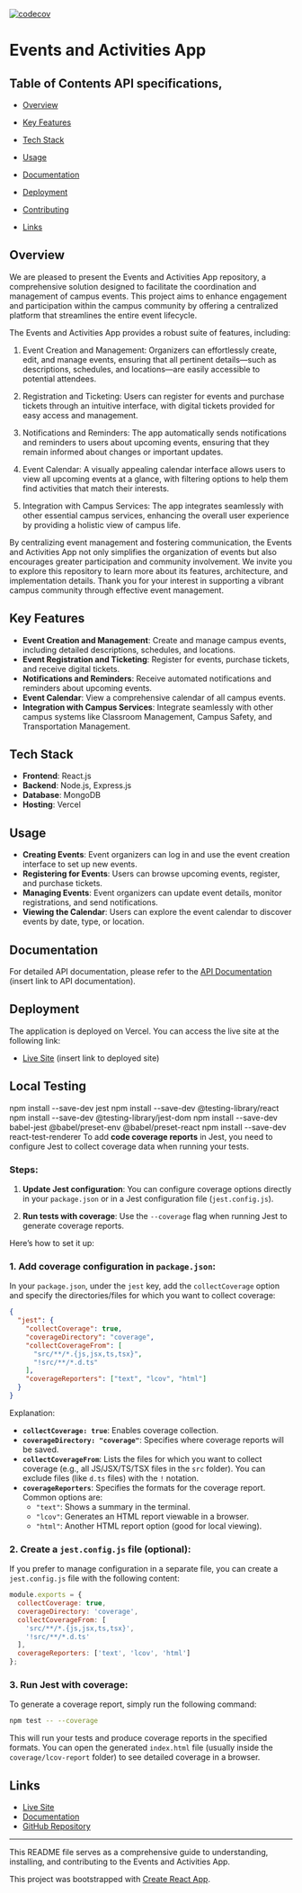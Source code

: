 [![codecov](https://codecov.io/gh/TumeloMkwambe/eWits/graph/badge.svg?token=5PDX3BAHWH)](https://codecov.io/gh/TumeloMkwambe/eWits)

# Events and Activities App

## Table of Contents API specifications, 

- [Overview](#overview)
- [Key Features](#key-features)
- [Tech Stack](#tech-stack)

- [Usage](#usage)
- [Documentation](#documentation)
- [Deployment](#deployment)
- [Contributing](#contributing)
- [Links](#links)

## Overview

We are pleased to present the Events and Activities App repository, a comprehensive solution designed to facilitate the coordination and management of campus events. This project aims to enhance engagement and participation within the campus community by offering a centralized platform that streamlines the entire event lifecycle.

The Events and Activities App provides a robust suite of features, including:

  1. Event Creation and Management: Organizers can effortlessly create, edit, and manage events, ensuring that all pertinent details—such as descriptions, schedules, and locations—are easily accessible to potential attendees.

  2. Registration and Ticketing: Users can register for events and purchase tickets through an intuitive interface, with digital tickets provided for easy access and management.

  3. Notifications and Reminders: The app automatically sends notifications and reminders to users about upcoming events, ensuring that they remain informed about changes or important updates.

  4. Event Calendar: A visually appealing calendar interface allows users to view all upcoming events at a glance, with filtering options to help them find activities that match their interests.

  5. Integration with Campus Services: The app integrates seamlessly with other essential campus services, enhancing the overall user experience by providing a holistic view of campus life.

By centralizing event management and fostering communication, the Events and Activities App not only simplifies the organization of events but also encourages greater participation and community involvement. We invite you to explore this repository to learn more about its features, architecture, and implementation details. Thank you for your interest in supporting a vibrant campus community through effective event management.

## Key Features

- **Event Creation and Management**: Create and manage campus events, including detailed descriptions, schedules, and locations.
- **Event Registration and Ticketing**: Register for events, purchase tickets, and receive digital tickets.
- **Notifications and Reminders**: Receive automated notifications and reminders about upcoming events.
- **Event Calendar**: View a comprehensive calendar of all campus events.
- **Integration with Campus Services**: Integrate seamlessly with other campus systems like Classroom Management, Campus Safety, and Transportation Management.

## Tech Stack

- **Frontend**: React.js
- **Backend**: Node.js, Express.js
- **Database**: MongoDB
- **Hosting**: Vercel


## Usage

- **Creating Events**: Event organizers can log in and use the event creation interface to set up new events.
- **Registering for Events**: Users can browse upcoming events, register, and purchase tickets.
- **Managing Events**: Event organizers can update event details, monitor registrations, and send notifications.
- **Viewing the Calendar**: Users can explore the event calendar to discover events by date, type, or location.

## Documentation

For detailed API documentation, please refer to the [API Documentation](https://ewits.gitbook.io/ewits-docs) (insert link to API documentation).

## Deployment

The application is deployed on Vercel. You can access the live site at the following link:

- [Live Site](https://demo-app-two-snowy.vercel.app/) (insert link to deployed site)

## Local Testing
npm install --save-dev jest
npm install --save-dev @testing-library/react
npm install --save-dev @testing-library/jest-dom
npm install --save-dev babel-jest @babel/preset-env @babel/preset-react
npm install --save-dev react-test-renderer
To add **code coverage reports** in Jest, you need to configure Jest to collect coverage data when running your tests.

### Steps:

1. **Update Jest configuration**: You can configure coverage options directly in your `package.json` or in a Jest configuration file (`jest.config.js`).

2. **Run tests with coverage**: Use the `--coverage` flag when running Jest to generate coverage reports.

Here’s how to set it up:

### 1. **Add coverage configuration in `package.json`**:

In your `package.json`, under the `jest` key, add the `collectCoverage` option and specify the directories/files for which you want to collect coverage:

```json
{
  "jest": {
    "collectCoverage": true,
    "coverageDirectory": "coverage",
    "collectCoverageFrom": [
      "src/**/*.{js,jsx,ts,tsx}",
      "!src/**/*.d.ts"
    ],
    "coverageReporters": ["text", "lcov", "html"]
  }
}
```

Explanation:
- **`collectCoverage: true`**: Enables coverage collection.
- **`coverageDirectory: "coverage"`**: Specifies where coverage reports will be saved.
- **`collectCoverageFrom`**: Lists the files for which you want to collect coverage (e.g., all JS/JSX/TS/TSX files in the `src` folder). You can exclude files (like `d.ts` files) with the `!` notation.
- **`coverageReporters`**: Specifies the formats for the coverage report. Common options are:
  - `"text"`: Shows a summary in the terminal.
  - `"lcov"`: Generates an HTML report viewable in a browser.
  - `"html"`: Another HTML report option (good for local viewing).

### 2. **Create a `jest.config.js` file (optional)**:

If you prefer to manage configuration in a separate file, you can create a `jest.config.js` file with the following content:

```javascript
module.exports = {
  collectCoverage: true,
  coverageDirectory: 'coverage',
  collectCoverageFrom: [
    'src/**/*.{js,jsx,ts,tsx}',
    '!src/**/*.d.ts'
  ],
  coverageReporters: ['text', 'lcov', 'html']
};
```

### 3. **Run Jest with coverage**:

To generate a coverage report, simply run the following command:

```bash
npm test -- --coverage
```

This will run your tests and produce coverage reports in the specified formats. You can open the generated `index.html` file (usually inside the `coverage/lcov-report` folder) to see detailed coverage in a browser.



## Links

- [Live Site](https://ewits.vercel.app/)
- [Documentation](https://ewits.gitbook.io/ewits-docs)
- [GitHub Repository](https://github.com/TumeloMkwambe/eWits/)

---

This README file serves as a comprehensive guide to understanding, installing, and contributing to the Events and Activities App.

This project was bootstrapped with [Create React App](https://github.com/facebook/create-react-app).
